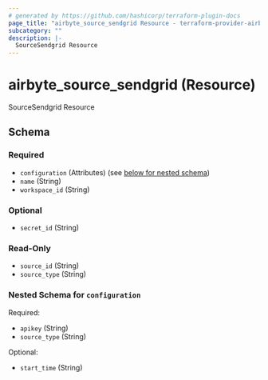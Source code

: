 ```yaml
---
# generated by https://github.com/hashicorp/terraform-plugin-docs
page_title: "airbyte_source_sendgrid Resource - terraform-provider-airbyte-new"
subcategory: ""
description: |-
  SourceSendgrid Resource
---
```


# airbyte_source_sendgrid (Resource)

SourceSendgrid Resource



<!-- schema generated by tfplugindocs -->
## Schema

### Required

- `configuration` (Attributes) (see [below for nested schema](#nestedatt--configuration))
- `name` (String)
- `workspace_id` (String)

### Optional

- `secret_id` (String)

### Read-Only

- `source_id` (String)
- `source_type` (String)

<a id="nestedatt--configuration"></a>
### Nested Schema for `configuration`

Required:

- `apikey` (String)
- `source_type` (String)

Optional:

- `start_time` (String)


